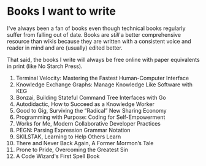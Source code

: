 # Books I want to write

I've always been a fan of books even though technical books regularly suffer from falling out of date. Books are *still* a better comprehensive resource than wikis because they are written with a consistent voice and reader in mind and are (usually) edited better.

That said, the books I write will always be free online with paper equivalents in print (like No Starch Press).

1.  Terminal Velocity: Mastering the Fastest Human-Computer Interface
2.  Knowledge Exchange Graphs: Manage Knowledge Like Software with KEG
3.  Bonzai, Building Stateful Command Tree Interfaces with Go
4.  Autodidactic, How to Succeed as a Knowledge Worker
5.  Good to Gig, Surviving the “Radical” New Sharing Economy
6.  Programming with Purpose: Coding for Self-Empowerment
7.  Works for Me, Modern Collaborative Developer Practices
8.  PEGN: Parsing Expression Grammar Notation
9.  SKILSTAK, Learning to Help Others Learn
10. There and Never Back Again, A Former Mormon’s Tale
11. Prone to Pride, Overcoming the Greatest Sin
12. A Code Wizard's First Spell Book
